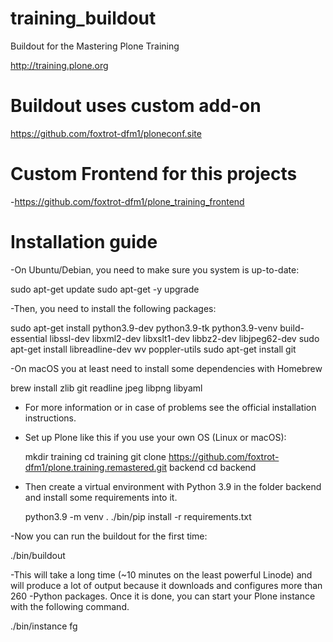 training_buildout
=================

Buildout for the Mastering Plone Training

http://training.plone.org

Buildout uses custom add-on
=================

https://github.com/foxtrot-dfm1/ploneconf.site

Custom Frontend for this projects
=================

-https://github.com/foxtrot-dfm1/plone_training_frontend


Installation guide
=================

-On Ubuntu/Debian, you need to make sure you system is up-to-date:

  sudo apt-get update
  sudo apt-get -y upgrade

-Then, you need to install the following packages:

  sudo apt-get install python3.9-dev python3.9-tk python3.9-venv build-essential libssl-dev libxml2-dev libxslt1-dev libbz2-dev libjpeg62-dev
  sudo apt-get install libreadline-dev wv poppler-utils
  sudo apt-get install git


-On macOS you at least need to install some dependencies with Homebrew

  brew install zlib git readline jpeg libpng libyaml

- For more information or in case of problems see the official installation instructions.

- Set up Plone like this if you use your own OS (Linux or macOS):

  mkdir training
  cd training
  git clone https://github.com/foxtrot-dfm1/plone.training.remastered.git backend
  cd backend

- Then create a virtual environment with Python 3.9 in the folder backend and install some requirements into it.

  python3.9 -m venv .
  ./bin/pip install -r requirements.txt
 
-Now you can run the buildout for the first time:

  ./bin/buildout

-This will take a long time (~10 minutes on the least powerful Linode) and will produce a lot of output because it downloads and configures more than 260 -Python packages. Once it is done, you can start your Plone instance with the following command.

  ./bin/instance fg
